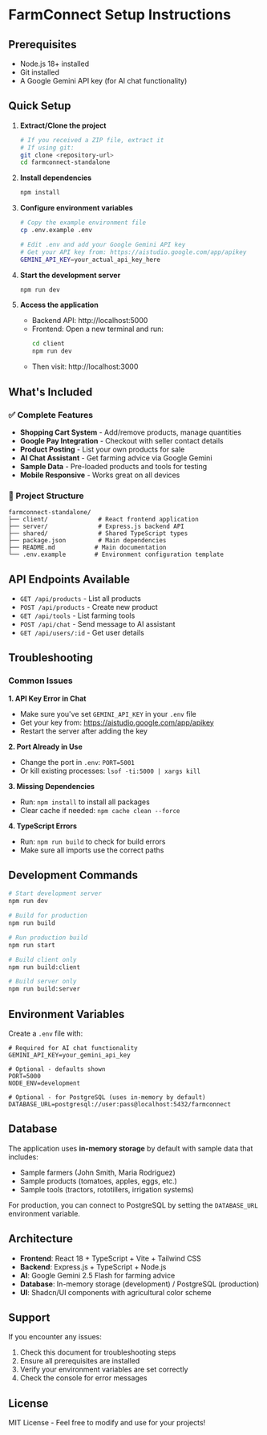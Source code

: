 # FarmConnect Setup Instructions

## Prerequisites
- Node.js 18+ installed
- Git installed 
- A Google Gemini API key (for AI chat functionality)

## Quick Setup

1. **Extract/Clone the project**
   ```bash
   # If you received a ZIP file, extract it
   # If using git:
   git clone <repository-url>
   cd farmconnect-standalone
   ```

2. **Install dependencies**
   ```bash
   npm install
   ```

3. **Configure environment variables**
   ```bash
   # Copy the example environment file
   cp .env.example .env
   
   # Edit .env and add your Google Gemini API key
   # Get your API key from: https://aistudio.google.com/app/apikey
   GEMINI_API_KEY=your_actual_api_key_here
   ```

4. **Start the development server**
   ```bash
   npm run dev
   ```

5. **Access the application**
   - Backend API: http://localhost:5000
   - Frontend: Open a new terminal and run:
     ```bash
     cd client
     npm run dev
     ```
   - Then visit: http://localhost:3000

## What's Included

### ✅ Complete Features
- **Shopping Cart System** - Add/remove products, manage quantities
- **Google Pay Integration** - Checkout with seller contact details
- **Product Posting** - List your own products for sale
- **AI Chat Assistant** - Get farming advice via Google Gemini
- **Sample Data** - Pre-loaded products and tools for testing
- **Mobile Responsive** - Works great on all devices

### 📁 Project Structure
```
farmconnect-standalone/
├── client/              # React frontend application
├── server/              # Express.js backend API
├── shared/              # Shared TypeScript types
├── package.json         # Main dependencies
├── README.md           # Main documentation
└── .env.example        # Environment configuration template
```

## API Endpoints Available

- `GET /api/products` - List all products
- `POST /api/products` - Create new product
- `GET /api/tools` - List farming tools
- `POST /api/chat` - Send message to AI assistant
- `GET /api/users/:id` - Get user details

## Troubleshooting

### Common Issues

**1. API Key Error in Chat**
- Make sure you've set `GEMINI_API_KEY` in your `.env` file
- Get your key from: https://aistudio.google.com/app/apikey
- Restart the server after adding the key

**2. Port Already in Use**
- Change the port in `.env`: `PORT=5001`
- Or kill existing processes: `lsof -ti:5000 | xargs kill`

**3. Missing Dependencies**
- Run: `npm install` to install all packages
- Clear cache if needed: `npm cache clean --force`

**4. TypeScript Errors**
- Run: `npm run build` to check for build errors
- Make sure all imports use the correct paths

## Development Commands

```bash
# Start development server
npm run dev

# Build for production
npm run build

# Run production build
npm run start

# Build client only
npm run build:client

# Build server only
npm run build:server
```

## Environment Variables

Create a `.env` file with:

```
# Required for AI chat functionality
GEMINI_API_KEY=your_gemini_api_key

# Optional - defaults shown
PORT=5000
NODE_ENV=development

# Optional - for PostgreSQL (uses in-memory by default)
DATABASE_URL=postgresql://user:pass@localhost:5432/farmconnect
```

## Database

The application uses **in-memory storage** by default with sample data that includes:
- Sample farmers (John Smith, Maria Rodriguez)
- Sample products (tomatoes, apples, eggs, etc.)
- Sample tools (tractors, rototillers, irrigation systems)

For production, you can connect to PostgreSQL by setting the `DATABASE_URL` environment variable.

## Architecture

- **Frontend**: React 18 + TypeScript + Vite + Tailwind CSS
- **Backend**: Express.js + TypeScript + Node.js
- **AI**: Google Gemini 2.5 Flash for farming advice
- **Database**: In-memory storage (development) / PostgreSQL (production)
- **UI**: Shadcn/UI components with agricultural color scheme

## Support

If you encounter any issues:

1. Check this document for troubleshooting steps
2. Ensure all prerequisites are installed
3. Verify your environment variables are set correctly
4. Check the console for error messages

## License

MIT License - Feel free to modify and use for your projects!